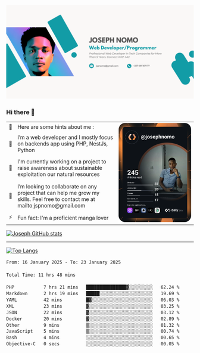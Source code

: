 ![Banner of my profile!](/Joseph_NOMO_NEW.png "Banner")

### Hi there 👋

<!--- | --  | 👋  | Here are some hints about me :                                                                                                 | <td rowspan=6><img src="/devcard.svg" width="400" alt="Joseph NOMO's Dev Card"/></td> |
| --- | --- | ------------------------------------------------------------------------------------------------------------------------------ | ------------------------------------------------------------------------------------- |
| --  | 🔭  | I’m a web developer and I mostly focus on backends app using PHP, NestJs, Python                                               |
| --  | 🦁  | I'm currently working on a project to raise awareness about sustainable exploitation our natural resources                     |
| --  | 👯  | I’m looking to collaborate on any project that can help me grow my skills. Feel free to contact me at mailto:jspnomo@gmail.com |
| --  | ⚡  | Fun fact: I'm a proficient manga lover                                                                                         |
--->

<table>
    <tr>
        <td width="1%">👋</td>
        <td width="55%">Here are some hints about me :</td>
        <td rowspan=6 width="44%"><img src="/devcard.svg" width="400" alt="Joseph NOMO's Dev Card"/></td>
    </tr>
    <tr>
        <td>🔭</td>
        <td>I’m a web developer and I mostly focus on backends app using PHP, NestJs, Python</td>
    </tr>
    <tr>
        <td>🦁</td>
        <td>I'm currently working on a project to raise awareness about sustainable exploitation our natural resources</td>
    </tr>
    <tr>
        <td>👯</td>
        <td>I’m looking to collaborate on any project that can help me grow my skills. Feel free to contact me at mailto:jspnomo@gmail.com</td>
    </tr>
    <tr>
        <td>⚡</td>
        <td>Fun fact: I'm a proficient manga lover</td>
    </tr>

</table>

[![Joseph GitHub stats](https://github-readme-stats-seven-sigma-53.vercel.app/api?username=Jspascal)](https://github.com/Jspascal/github-readme-stats)

---

[![Top Langs](https://github-readme-stats-seven-sigma-53.vercel.app/api/top-langs/?username=Jspascal&layout=compact)](https://github.com/Jspascal/github-readme-stats)

<!--START_SECTION:waka-->

```txt
From: 16 January 2025 - To: 23 January 2025

Total Time: 11 hrs 48 mins

PHP           7 hrs 21 mins   ███████████████▓░░░░░░░░░   62.24 %
Markdown      2 hrs 19 mins   █████░░░░░░░░░░░░░░░░░░░░   19.69 %
YAML          42 mins         █▓░░░░░░░░░░░░░░░░░░░░░░░   06.03 %
XML           23 mins         ▓░░░░░░░░░░░░░░░░░░░░░░░░   03.25 %
JSON          22 mins         ▓░░░░░░░░░░░░░░░░░░░░░░░░   03.12 %
Docker        20 mins         ▓░░░░░░░░░░░░░░░░░░░░░░░░   02.89 %
Other         9 mins          ▒░░░░░░░░░░░░░░░░░░░░░░░░   01.32 %
JavaScript    5 mins          ▒░░░░░░░░░░░░░░░░░░░░░░░░   00.74 %
Bash          4 mins          ░░░░░░░░░░░░░░░░░░░░░░░░░   00.65 %
Objective-C   0 secs          ░░░░░░░░░░░░░░░░░░░░░░░░░   00.05 %
```

<!--END_SECTION:waka-->

